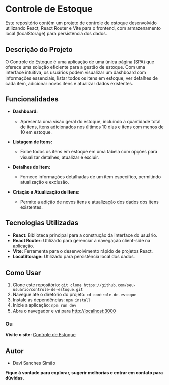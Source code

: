# Controle de Estoque

Este repositório contém um projeto de controle de estoque desenvolvido utilizando React, React Router e Vite para o frontend, com armazenamento local (localStorage) para persistência dos dados.

## Descrição do Projeto

O Controle de Estoque é uma aplicação de uma única página (SPA) que oferece uma solução eficiente para a gestão de estoque. Com uma interface intuitiva, os usuários podem visualizar um dashboard com informações essenciais, listar todos os itens em estoque, ver detalhes de cada item, adicionar novos itens e atualizar dados existentes.

## Funcionalidades

- **Dashboard:**
  - Apresenta uma visão geral do estoque, incluindo a quantidade total de itens, itens adicionados nos últimos 10 dias e itens com menos de 10 em estoque.

- **Listagem de Itens:**
  - Exibe todos os itens em estoque em uma tabela com opções para visualizar detalhes, atualizar e excluir.

- **Detalhes do Item:**
  - Fornece informações detalhadas de um item específico, permitindo atualização e exclusão.

- **Criação e Atualização de Itens:**
  - Permite a adição de novos itens e atualização dos dados dos itens existentes.

## Tecnologias Utilizadas

- **React:** Biblioteca principal para a construção da interface do usuário.
- **React Router:** Utilizado para gerenciar a navegação client-side na aplicação.
- **Vite:** Ferramenta para o desenvolvimento rápido de projetos React.
- **LocalStorage:** Utilizado para persistência local dos dados.

## Como Usar

1. Clone este repositório: `git clone https://github.com/seu-usuario/controle-de-estoque.git`
2. Navegue até o diretório do projeto: `cd controle-de-estoque`
3. Instale as dependências: `npm install`
4. Inicie a aplicação: `npm run dev`
5. Abra o navegador e vá para [http://localhost:3000](http://localhost:3000)

### Ou

**Visite o site:** [Controle de Estoque](https://controladordeestoque-davisimao.netlify.app/)

## Autor

- Davi Sanches Simão

**Fique à vontade para explorar, sugerir melhorias e entrar em contato para dúvidas.**
